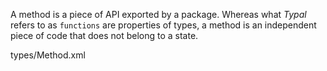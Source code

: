 A method is a piece of API exported by a package. Whereas what _Typal_ refers to as `functions` are properties of types, a method is an independent piece of code that does not belong to a state.

<typedef narrow flatten>types/Method.xml</typedef>